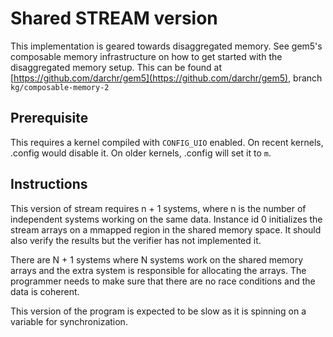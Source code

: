 # Shared STREAM version

This implementation is geared towards disaggregated memory.
See gem5's composable memory infrastructure on how to get started with the disaggregated memory setup.
This can be found at [https://github.com/darchr/gem5](https://github.com/darchr/gem5), branch `kg/composable-memory-2`

## Prerequisite

This requires a kernel compiled with `CONFIG_UIO` enabled.
On recent kernels, .config would disable it.
On older kernels, .config will set it to `m`.

## Instructions
This version of stream requires n + 1 systems, where n is the number of independent systems working on the same data.
Instance id 0 initializes the stream arrays on a mmapped region in the shared memory space.
It should also verify the results but the verifier has not implemented it.

There are N + 1 systems where N systems work on the shared memory arrays and the extra system is responsible for allocating the arrays.
The programmer needs to make sure that there are no race conditions and the data is coherent.

This version of the program is expected to be slow as it is spinning on a variable for synchronization.